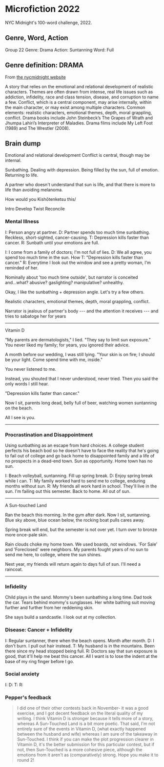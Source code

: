 # Microfiction 2022
NYC Midnight's 100-word challenge, 2022.

## Genre, Word, Action
Group 22
Genre: Drama
Action: Suntanning
Word: Full

## Genre definition: DRAMA
From [the nycmidnight website](https://www.nycmidnight.com/genres)

A story that relies on the emotional and relational development of realistic characters. Themes are often drawn from intense, real life issues such as addiction, infidelity, race and class tension, disease, and corruption to name a few. Conflict, which is a central component, may arise internally, within the main character, or may exist among multiple characters. Common elements: realistic characters, emotional themes, depth, moral grappling, conflict. Drama books include John Steinbeck’s The Grapes of Wrath and Jhumpa Lahiri’s Interpreter of Maladies. Drama films include My Left Foot (1989) and The Wrestler (2008).

## Brain dump

Emotional and relational development
Conflict is central, though may be internal.

Sunbathing. Dealing with depression. Being filled by the sun, full of emotion. Returning to life.

A partner who doesn't understand that sun is life, and that there is more to life than avoiding melanoma.

How would you Kishōtenketsu this/

Intro Develop Twist Reconcile

### Mental Illness
I: Person angry at partner.
D: Partner spends too much time sunbathing. Reckless, short-sighted, cancer-causing.
T: Depression kills faster than cancer.
R: Sunbath until your emotions are full.

I: I come from a family of doctors; I'm not full of lies.
D: We all agree, you spend too much time in the sun. How 
T: "Depression kills faster than cancer."
R: Everytime I look out the window and see a pretty woman, I'm reminded of her.

Nominally about 'too much time outside', but narrator is conceited and...what? abusive? gaslighting? manipulative? unhealthy.

Okay, I like the sunbathing + depression angle. Let's try a few others.

Realistic characters, emotional themes, depth, moral grappling, conflict.

Narrator is jealous of partner's body --- and the attention it receives --- and tries to sabatoge her for years

****
Vitamin D
<!-- Draft: 97 words -->
"My parents are dermatologists," I lied. "They say to limit sun exposure." You never liked my family; for years, you ignored their advice.

A month before our wedding, I was still lying. "Your skin is on fire; I should be your light. Come spend time with me, inside."

You never listened to me.

Instead, you shouted that I never understood, never tried. Then you said the only words I still hear.

"Depression kills faster than cancer."

Now I sit, parents long dead, belly full of beer, watching women suntanning on the beach.

All I see is you.
****

### Procrastination and Disappointment
Using sunbathing as an escape from hard choices. A college student perfects his beach bod so he doesn't have to face the reality that he's going to fail out of college and go back home to disappointed family and a life of no prospects in a dead-end town. Sun as opportunity. Home town has no sun.

I: Beach volleyball, suntanning. Fill up spring break.
D: Enjoy spring break while I can.
T: My family worked hard to send me to college, enduring months without sun.
R: My friends all work hard in school. They'll live in the sun. I'm failing out this semester. Back to home. All out of sun.

****
A Sun-touched Land
<!-- Draft: 96 words -->
Ran the beach this morning. In the gym after dark. Now I sit, suntanning. Blue sky above, blue ocean below, the rocking boat pulls cares away.

Spring break will end, but the semester is not over yet. I turn over to bronze more once-pale skin.

Rain clouds choke my home town. We used boards, not windows. 'For Sale' and 'Foreclosed' were neighbors. My parents fought years of no sun to send me here, to college, where the sun shines.

Next year, my friends will return again to days full of sun. I'll need a raincoat.
****


### Infidelity
Child plays in the sand. Mommy's been sunbathing a long time. Dad took the car. Tears behind mommy's sunglasses.
Her white bathing suit moving further and further from her reddening skin.

She says build a sandcastle. I look out at my collection.

### Disease: Cancer + Infidelity
I: Regular suntanner, there when the beach opens. Month after month.
D: I don't burn. I pull out hair instead.
T: My husband is in the mountains. Been there since my head stopped being full.
R: Doctors say that sun exposure is good, that it'll help me beat this cancer. All I want is to lose the indent at the base of my ring finger before I go.

### Social anxiety
I:
D:
T:
R:


### Pepper's feedback
> I did one of their other contests back in November- it was a good exercise, and I got decent feedback on the literal quality of my writing.
> I think Vitamin D is stronger because it tells more of a story, whereas A Sun-Touched Land is a bit more poetic. That said, I'm not entirely sure of the events in Vitamin D, (what exactly happened between the husband and wife) whereas I am sure of the takeaway in Sun-Touched. I think if you can make the plot progression clearer in Vitamin D, it's the better submission for this particular contest, but if not, then Sun-Touched is a more cohesive piece, although the emotions from it aren't as (comparatively) strong.
> Hope you make it to round 2!